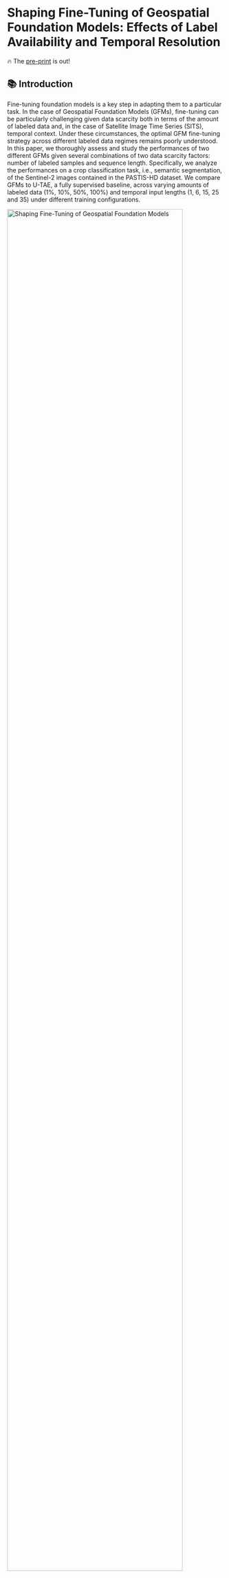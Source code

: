 # Shaping Fine-Tuning of Geospatial Foundation Models: Effects of Label Availability and Temporal Resolution

🔥 The [pre-print](https://arxiv.org/) is out!

## 📚 Introduction

Fine-tuning foundation models is a key step in adapting them to a particular task. In the case of Geospatial Foundation Models (GFMs), fine-tuning can be particularly challenging given data scarcity both in terms of the amount of labeled data and, in the case of Satellite Image Time Series (SITS), temporal context. Under these circumstances, the optimal GFM fine-tuning strategy across different labeled data regimes remains poorly understood. In this paper, we thoroughly assess and study the performances of two different GFMs given several combinations of two data scarcity factors: number of labeled samples and sequence length. Specifically, we analyze the performances on a crop classification task, i.e., semantic segmentation, of the Sentinel-2 images contained in the PASTIS-HD dataset. We compare GFMs to U-TAE, a fully supervised baseline, across varying amounts of labeled data (1%, 10%, 50%, 100%) and temporal input lengths (1, 6, 15, 25 and 35) under different training configurations.


<img src=".github/github.jpeg" alt="Shaping Fine-Tuning of Geospatial Foundation Models" width="90%">


In this repo, you can find the code to our work. We included two GFMs that present different approaches.

For the moment, we support the following **models**:

|             | Paper | GitHub | Keywords |
|:-----------:|:-----:|:------:|:--------:|
|  [SSL4EOS12](https://arxiv.org/abs/2211.07044)  | SSL4EO-S12: A Large-Scale Multi-Modal, Multi-Temporal <br> Dataset for Self-Supervised Learning in Earth Observation      | [link](https://github.com/zhu-xlab/SSL4EO-S12) | DINO|
|  [CROMA](https://arxiv.org/pdf/2311.00566)      | CROMA: Remote Sensing Representations with Contrastive Radar-Optical Masked Autoencoders  | [link](https://github.com/antofuller/CROMA) | Contrastive Learning, MAE |
|  [U-TAE](https://arxiv.org/abs/2107.07933) | Panoptic Segmentation of Satellite Image Time Series with Convolutional Temporal Attention Networks    | [link](https://github.com/VSainteuf/utae-paps) | U-Net + Time-Attention Encoding |

And the following **datasets**:

|                     | Download | Domain | Task | Sensors | Location |
|:-------------------:|:--------:|:------:|:----:|:-------:|:--------:|
|        [PASTIS-R](https://arxiv.org/abs/2404.08351)       |    [link](https://huggingface.co/datasets/IGNF/PASTIS-HD)       |   Agriculture     |  Semantic Segmentation    |    S1, S2, SPOT-6  | France   |

The repository supports Multi-Temporal Semantic Segmentation using geospatial foundation models.

It is also possible to train a [supervised baseline](#-fully-supervised-baseline), based on UTAE.

## 🛠️ Setup
Clone the repository:
```
git clone https://github.com/GioCastiglioni/ShapingFT.git
cd ShapingFT
```

**Dependencies**

```
conda env create -n ShapingFT python=3.11
conda activate ShapingFT
cd ShapingFT
pip install -r requirements.txt
```

## 🏋️ Training

To run experiments, please refer to `configs/train.yaml`. In it, in addition to some basic info about training (e.g. `finetune` for fine-tuning also the encoder, `limited_label_train` to train the model on a subset of labels, `num_workers`, `batch_size` and so on), there are more basic configs:
- `preprocessing`: Both preprocessing and augmentations steps required for the dataset, such as bands adaptation, normalization, resize/crop.


Other 3 configs are used to set other training parameters:
- `criterion`: in which you can choose the loss for the training. Consider that if you want to add a custom loss, you should add to `shapeft/utils/losses.py`. We support `cross_entropy` and `weigthed_cross_entropy` loss functions.
- `lr_scheduler`: in which you can choose the scheduler. Consider that if you want to add a custom one, you should add to `shapeft/utils/schedulers.py`. 
- `optimizer`: in which you can choose the optimizer. Consider that if you want to add a custom one, you should add to `shapeft/utils/optimizers.py`.


We provide several examples of command lines to initialize different training tasks on single GPU.

Please note:
 - The repo adopts [hydra](https://github.com/facebookresearch/hydra), so you can easily log your experiments and overwrite parameters from the command line. More examples are provided later.
 - To use more gpus or nodes, set `--nnodes` and `--nproc_per_node` correspondingly. Please refer to the [torchrun doc](https://pytorch.org/docs/stable/elastic/run.html).

```
export PATH="$HOME/miniconda3/bin:$PATH"
source "$HOME/miniconda3/etc/profile.d/conda.sh"
conda activate ShapingFT
export PYTHONPATH=$HOME/ShapingFT:$PYTHONPATH
cd $HOME/ShapingFT
```

### 💻 Decoder Finetuning

```
torchrun --nnodes=1 --nproc_per_node=1 shapeft/run.py --config-name=train -m \
dataset=pastis \
dataset.multi_temporal=1,6,15,25,35 \
encoder=croma_optical \
decoder=seg_upernet_mt_ltae \
preprocessing=seg_default \
criterion=cross_entropy \
optimizer.lr=0.001 \
finetune=False \
from_scratch=False \
work_dir=$HOME/ShapingFT/results \
limited_label_train=0.01,0.1,0.5,1.0
```

### 💻 End-to-end Finetuning

It is enough to add `finetune=True` to the command line, and select the desired fine-tuning rate (lr_encoder/lr_decoder).

```
torchrun --nnodes=1 --nproc_per_node=1 shapeft/run.py --config-name=train -m \
dataset=pastis \
dataset.multi_temporal=1,6,15,25,35 \
encoder=croma_optical \
decoder=seg_upernet_mt_ltae \
preprocessing=seg_default \
criterion=cross_entropy \
optimizer.lr=0.001 \
ft_rate=0.1 \
finetune=True \
from_scratch=False \
work_dir=$HOME/ShapingFT/results \
limited_label_train=0.01,0.1,0.5,1.0
```

Note: You also have the option to train the GFM architecture from scratch, without loading its pretrained weights.

### 💻 Fully Supervised Baseline 

The repo supports also training a fully supervised UTAE. To run it, follow the same command line rules as for other models. Keep in mind that setting finetune=True and from_scracth=True is necessary since this fully supervised approach trains the model from scratch. 

```
torchrun --nnodes=1 --nproc_per_node=1 shapeft/run.py --config-name=train -m \
dataset=pastis \
dataset.multi_temporal=1,6,15,25,35 \
encoder=utae_encoder \
decoder=seg_utae \
preprocessing=seg_default \
criterion=cross_entropy \
optimizer.lr=0.001 \
ft_rate=1.0 \
finetune=True \
from_scratch=True \
work_dir=$HOME/ShapingFT/results \
limited_label_train=0.01,0.1,0.5,1.0
```

## 🏃 Evaluation 

An evaluation step is always run after the training.

If you want to just run an evaluation, indicate the `ckpt_dir` where the checkpoints and configurations are stored.

```
torchrun shapeft/run.py --config-name=test ckpt_dir=path_to_ckpt_dir
```
## 📝 Citation

If you find this work useful, please cite:

```
@misc{castiglioni2025shapingfinetuningofgfm,
      title={Shaping Fine-Tuning of Geospatial Foundation Models: Effects of Label Availability and Temporal Resolution}, 
      author={Giovanni Castiglioni and Nicolas Isla and Cristian Buc and Javiera Castillo-Navarro and Sebastien Lefèvre and Valentin Barriere},
      year={2025},
      archivePrefix={arXiv},
      primaryClass={cs.CV},
      url={https://arxiv.org/}, 
}
```

## 🙏 Acknowledgment

This repository builds upon the [PANGAEA Benchmark Repository](https://github.com/VMarsocci/pangaea-bench) by Marsocci, V. et al., incorporating substantial modifications. We gratefully acknowledge the foundational contributions of their work, which provided a solid starting point for our development.
